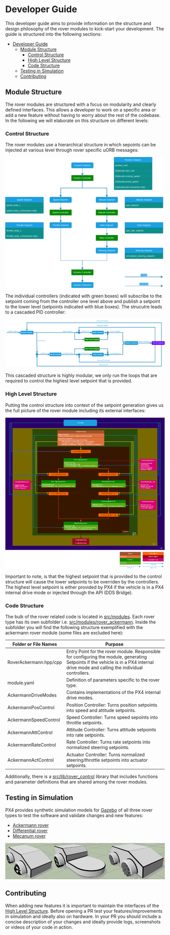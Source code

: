 # Developer Guide

This developer guide aims to provide information on the structure and design philosophy of the rover modules to kick-start your development.
The guide is structured into the following sections:
- [Developer Guide](#developer-guide)
	- [Module Structure](#module-structure)
		- [Control Structure](#control-structure)
		- [High Level Structure](#high-level-structure)
		- [Code Structure](#code-structure)
	- [Testing in Simulation](#testing-in-simulation)
	- [Contributing](#contributing)

## Module Structure
The rover modules are structured with a focus on modularity and clearly defined interfaces. This allows a developer to work on a specific area or add a new feature without having to worry about the rest of the codebase.
In the following we will elaborate on this structure on different levels:

### Control Structure
The rover modules use a hierarchical structure in which sepoints can be injected at various level through rover specific uORB messages:

![Control Structure](../../assets/middleware/ros2/px4_ros2_interface_lib/rover_control_structure.svg)

The individual controllers (indicated with green boxes) will subscribe to the setpoint coming from the controller one level above and publish a setpoint to the lower level (setpoints indicated with blue boxes).
The strucutre leads to a cascaded PID controller:

![Rover Position Controller](../../assets/config/rover/rover_position_controller.png)

This cascaded structure is highly modular, we only run the loops that are required to control the highest level setpoint that is provided.

### High Level Structure
Putting the control structure into context of the setpoint generation gives us the full picture of the rover module including its external interfaces:

![High Level Structure](../../assets/airframes/rover/high_level_structure.png)

Important to note, is that the highest setpoint that is provided to the control structure will cause the lower setpoints to be overriden by the controllers.
The highest level setpoint is either provided by PX4 if the vehicle is in a PX4 internal drive mode or injected through the API (DDS Bridge).

### Code Structure

The bulk of the rover related code is located in [src/modules](https://github.com/PX4/PX4-Autopilot/tree/main/src/modules). Each rover type has its own subfolder i.e. [src/modules/rover_ackermann](https://github.com/PX4/PX4-Autopilot/tree/main/src/modules/rover_ackermann).
Inside the subfolder you will find the following structure exemplified with the ackermann rover module (some files are excluded here):

| Folder or File Names   | Purpose                                                                                                                                                                               |
| ---------------------- | ------------------------------------------------------------------------------------------------------------------------------------------------------------------------------------- |
| RoverAckermann.hpp/cpp | Entry Point for the rover module. Responsible for configuring the module, generating Setpoints if the vehicle is in a PX4 internal drive mode and calling the individual controllers. |
| module.yaml            | Definition of parameters specific to the rover type.                                                                                                                                  |
| AckermannDriveModes    | Contains implementations of the PX4 internal drive modes.                                                                                                                             |
| AckermannPosControl    | Position Controller: Turns position setpoints into speed and attitude setpoints.                                                                                                      |
| AckermannSpeedControl  | Speed Controller: Turns speed sepoints into throttle setpoints.                                                                                                                       |
| AckermannAttControl    | Attitude Controller: Turns attitude setpoints into rate setpoints.                                                                                                                    |
| AckermannRateControl   | Rate Controller: Turns rate setpoints into normalized steering setpoints.                                                                                                             |
| AckermannActControl    | Actuator Controller: Turns normalized steering/throttle setpoints into actuator setpoints.                                                                                            |

Additionally, there is a [src/lib/rover_control](https://github.com/PX4/PX4-Autopilot/tree/main/src/lib/rover_control) library that includes functions and parameter definitions that are shared among the rover modules.

## Testing in Simulation

PX4 provides synthetic simulation models for [Gazebo](../sim_gazebo_gz/index.md) of all three rover types to test the software and validate changes and new features:

- [Ackermann rover](../sim_gazebo_gz/vehicles.md#ackermann-rover)
- [Differential rover](../sim_gazebo_gz/vehicles.md#differential-rover)
- [Mecanum rover](../sim_gazebo_gz/vehicles.md#mecanum-rover)

![Rover gazebo simulation](../../assets/airframes/rover/rover_simulation.png)

## Contributing
When adding new features it is important to maintain the interfaces of the [High Level Structure](#high-level-structure).
Before opening a PR test your features/improvements in simulation and ideally also on hardware.
In your PR you should include a concise description of your changes and ideally provide logs, screenshots or videos of your code in action.

